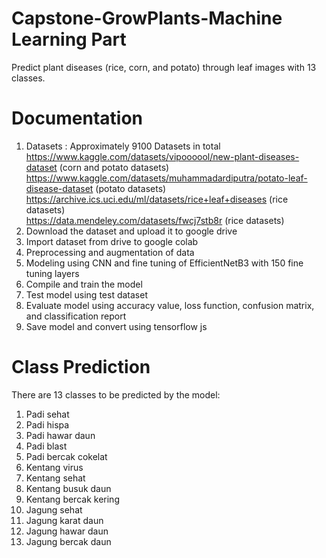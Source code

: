 # Capstone-GrowPlants-Machine Learning Part
Predict plant diseases (rice, corn, and potato) through leaf images with 13 classes.

# Documentation
1. Datasets : Approximately 9100 Datasets in total <br />
   https://www.kaggle.com/datasets/vipoooool/new-plant-diseases-dataset (corn and potato datasets) <br />
   https://www.kaggle.com/datasets/muhammadardiputra/potato-leaf-disease-dataset (potato datasets) <br />
   https://archive.ics.uci.edu/ml/datasets/rice+leaf+diseases (rice datasets) <br />
   https://data.mendeley.com/datasets/fwcj7stb8r (rice datasets) <br />
2. Download the dataset and upload it to google drive
3. Import dataset from drive to google colab
4. Preprocessing and augmentation of data
5. Modeling using CNN and fine tuning of EfficientNetB3 with 150 fine tuning layers
6. Compile and train the model
7. Test model using test dataset
8. Evaluate model using accuracy value, loss function, confusion matrix, and classification report
9. Save model and convert using tensorflow js

# Class Prediction
There are 13 classes to be predicted by the model:
1. Padi sehat
2. Padi hispa
3. Padi hawar daun
4. Padi blast
5. Padi bercak cokelat
6. Kentang virus
7. Kentang sehat
8. Kentang busuk daun
9. Kentang bercak kering
10. Jagung sehat
11. Jagung karat daun
12. Jagung hawar daun
13. Jagung bercak daun
